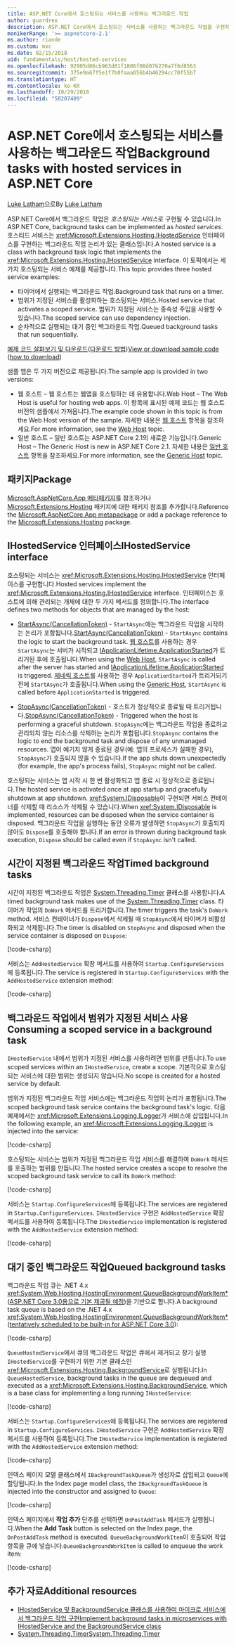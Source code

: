 ```yaml
---
title: ASP.NET Core에서 호스팅되는 서비스를 사용하는 백그라운드 작업
author: guardrex
description: ASP.NET Core에서 호스팅되는 서비스를 사용하는 백그라운드 작업을 구현하는 방법을 배웁니다.
monikerRange: '>= aspnetcore-2.1'
ms.author: riande
ms.custom: mvc
ms.date: 02/15/2018
uid: fundamentals/host/hosted-services
ms.openlocfilehash: 92905d86cb963d01f1806f08d07b270a7f6d8563
ms.sourcegitcommit: 375e9a67f5e1f7b0faaa056b4b46294cc70f55b7
ms.translationtype: HT
ms.contentlocale: ko-KR
ms.lasthandoff: 10/29/2018
ms.locfileid: "50207409"
---
```

# <a name="background-tasks-with-hosted-services-in-aspnet-core"></a><span data-ttu-id="56a26-103">ASP.NET Core에서 호스팅되는 서비스를 사용하는 백그라운드 작업</span><span class="sxs-lookup"><span data-stu-id="56a26-103">Background tasks with hosted services in ASP.NET Core</span></span>

<span data-ttu-id="56a26-104">[Luke Latham](https://github.com/guardrex)으로</span><span class="sxs-lookup"><span data-stu-id="56a26-104">By [Luke Latham](https://github.com/guardrex)</span></span>

<span data-ttu-id="56a26-105">ASP.NET Core에서 백그라운드 작업은 *호스팅되는 서비스*로 구현될 수 있습니다.</span><span class="sxs-lookup"><span data-stu-id="56a26-105">In ASP.NET Core, background tasks can be implemented as *hosted services*.</span></span> <span data-ttu-id="56a26-106">호스티드 서비스는 <xref:Microsoft.Extensions.Hosting.IHostedService> 인터페이스를 구현하는 백그라운드 작업 논리가 있는 클래스입니다.</span><span class="sxs-lookup"><span data-stu-id="56a26-106">A hosted service is a class with background task logic that implements the <xref:Microsoft.Extensions.Hosting.IHostedService> interface.</span></span> <span data-ttu-id="56a26-107">이 토픽에서는 세 가지 호스팅되는 서비스 예제를 제공합니다.</span><span class="sxs-lookup"><span data-stu-id="56a26-107">This topic provides three hosted service examples:</span></span>

* <span data-ttu-id="56a26-108">타이머에서 실행되는 백그라운드 작업.</span><span class="sxs-lookup"><span data-stu-id="56a26-108">Background task that runs on a timer.</span></span>
* <span data-ttu-id="56a26-109">범위가 지정된 서비스를 활성화하는 호스팅되는 서비스.</span><span class="sxs-lookup"><span data-stu-id="56a26-109">Hosted service that activates a scoped service.</span></span> <span data-ttu-id="56a26-110">범위가 지정된 서비스는 종속성 주입을 사용할 수 있습니다.</span><span class="sxs-lookup"><span data-stu-id="56a26-110">The scoped service can use dependency injection.</span></span>
* <span data-ttu-id="56a26-111">순차적으로 실행되는 대기 중인 백그라운드 작업.</span><span class="sxs-lookup"><span data-stu-id="56a26-111">Queued background tasks that run sequentially.</span></span>

<span data-ttu-id="56a26-112">[예제 코드 살펴보기 및 다운로드](https://github.com/aspnet/Docs/tree/master/aspnetcore/fundamentals/host/hosted-services/samples/)([다운로드 방법](xref:index#how-to-download-a-sample))</span><span class="sxs-lookup"><span data-stu-id="56a26-112">[View or download sample code](https://github.com/aspnet/Docs/tree/master/aspnetcore/fundamentals/host/hosted-services/samples/) ([how to download](xref:index#how-to-download-a-sample))</span></span>

<span data-ttu-id="56a26-113">샘플 앱은 두 가지 버전으로 제공됩니다.</span><span class="sxs-lookup"><span data-stu-id="56a26-113">The sample app is provided in two versions:</span></span>

* <span data-ttu-id="56a26-114">웹 호스트 &ndash; 웹 호스트는 웹앱을 호스팅하는 데 유용합니다.</span><span class="sxs-lookup"><span data-stu-id="56a26-114">Web Host &ndash; The Web Host is useful for hosting web apps.</span></span> <span data-ttu-id="56a26-115">이 항목에 표시된 예제 코드는 웹 호스트 버전의 샘플에서 가져옵니다.</span><span class="sxs-lookup"><span data-stu-id="56a26-115">The example code shown in this topic is from the Web Host version of the sample.</span></span> <span data-ttu-id="56a26-116">자세한 내용은 [웹 호스트](xref:fundamentals/host/web-host) 항목을 참조하세요.</span><span class="sxs-lookup"><span data-stu-id="56a26-116">For more information, see the [Web Host](xref:fundamentals/host/web-host) topic.</span></span>
* <span data-ttu-id="56a26-117">일반 호스트 &ndash; 일반 호스트는 ASP.NET Core 2.1의 새로운 기능입니다.</span><span class="sxs-lookup"><span data-stu-id="56a26-117">Generic Host &ndash; The Generic Host is new in ASP.NET Core 2.1.</span></span> <span data-ttu-id="56a26-118">자세한 내용은 [일반 호스트](xref:fundamentals/host/generic-host) 항목을 참조하세요.</span><span class="sxs-lookup"><span data-stu-id="56a26-118">For more information, see the [Generic Host](xref:fundamentals/host/generic-host) topic.</span></span>

## <a name="package"></a><span data-ttu-id="56a26-119">패키지</span><span class="sxs-lookup"><span data-stu-id="56a26-119">Package</span></span>

<span data-ttu-id="56a26-120">[Microsoft.AspNetCore.App 메타패키지](xref:fundamentals/metapackage-app)를 참조하거나 [Microsoft.Extensions.Hosting](https://www.nuget.org/packages/Microsoft.Extensions.Hosting) 패키지에 대한 패키지 참조를 추가합니다.</span><span class="sxs-lookup"><span data-stu-id="56a26-120">Reference the [Microsoft.AspNetCore.App metapackage](xref:fundamentals/metapackage-app) or add a package reference to the [Microsoft.Extensions.Hosting](https://www.nuget.org/packages/Microsoft.Extensions.Hosting) package.</span></span>

## <a name="ihostedservice-interface"></a><span data-ttu-id="56a26-121">IHostedService 인터페이스</span><span class="sxs-lookup"><span data-stu-id="56a26-121">IHostedService interface</span></span>

<span data-ttu-id="56a26-122">호스팅되는 서비스는 <xref:Microsoft.Extensions.Hosting.IHostedService> 인터페이스를 구현합니다.</span><span class="sxs-lookup"><span data-stu-id="56a26-122">Hosted services implement the <xref:Microsoft.Extensions.Hosting.IHostedService> interface.</span></span> <span data-ttu-id="56a26-123">인터페이스는 호스트에 의해 관리되는 개체에 대한 두 가지 메서드를 정의합니다.</span><span class="sxs-lookup"><span data-stu-id="56a26-123">The interface defines two methods for objects that are managed by the host:</span></span>

* <span data-ttu-id="56a26-124">[StartAsync(CancellationToken)](xref:Microsoft.Extensions.Hosting.IHostedService.StartAsync*) - `StartAsync`에는 백그라운드 작업을 시작하는 논리가 포함됩니다.</span><span class="sxs-lookup"><span data-stu-id="56a26-124">[StartAsync(CancellationToken)](xref:Microsoft.Extensions.Hosting.IHostedService.StartAsync*) - `StartAsync` contains the logic to start the background task.</span></span> <span data-ttu-id="56a26-125">[웹 호스트](xref:fundamentals/host/web-host)를 사용하는 경우 `StartAsync`는 서버가 시작되고 [IApplicationLifetime.ApplicationStarted](xref:Microsoft.AspNetCore.Hosting.IApplicationLifetime.ApplicationStarted*)가 트리거된 후에 호출됩니다.</span><span class="sxs-lookup"><span data-stu-id="56a26-125">When using the [Web Host](xref:fundamentals/host/web-host), `StartAsync` is called after the server has started and [IApplicationLifetime.ApplicationStarted](xref:Microsoft.AspNetCore.Hosting.IApplicationLifetime.ApplicationStarted*) is triggered.</span></span> <span data-ttu-id="56a26-126">[제네릭 호스트](xref:fundamentals/host/generic-host)를 사용하는 경우 `ApplicationStarted`가 트리거되기 전에 `StartAsync`가 호출됩니다.</span><span class="sxs-lookup"><span data-stu-id="56a26-126">When using the [Generic Host](xref:fundamentals/host/generic-host), `StartAsync` is called before `ApplicationStarted` is triggered.</span></span>

* <span data-ttu-id="56a26-127">[StopAsync(CancellationToken)](xref:Microsoft.Extensions.Hosting.IHostedService.StopAsync*) - 호스트가 정상적으로 종료될 때 트리거됩니다.</span><span class="sxs-lookup"><span data-stu-id="56a26-127">[StopAsync(CancellationToken)](xref:Microsoft.Extensions.Hosting.IHostedService.StopAsync*) - Triggered when the host is performing a graceful shutdown.</span></span> <span data-ttu-id="56a26-128">`StopAsync`에는 백그라운드 작업을 종료하고 관리되지 않는 리소스를 삭제하는 논리가 포함됩니다.</span><span class="sxs-lookup"><span data-stu-id="56a26-128">`StopAsync` contains the logic to end the background task and dispose of any unmanaged resources.</span></span> <span data-ttu-id="56a26-129">앱이 예기치 않게 종료된 경우(예: 앱의 프로세스가 실패한 경우), `StopAsync`가 호출되지 않을 수 있습니다.</span><span class="sxs-lookup"><span data-stu-id="56a26-129">If the app shuts down unexpectedly (for example, the app's process fails), `StopAsync` might not be called.</span></span>

<span data-ttu-id="56a26-130">호스팅되는 서비스는 앱 시작 시 한 번 활성화되고 앱 종료 시 정상적으로 종료됩니다.</span><span class="sxs-lookup"><span data-stu-id="56a26-130">The hosted service is activated once at app startup and gracefully shutdown at app shutdown.</span></span> <span data-ttu-id="56a26-131"><xref:System.IDisposable>이 구현되면 서비스 컨테이너를 삭제할 때 리소스가 삭제될 수 있습니다.</span><span class="sxs-lookup"><span data-stu-id="56a26-131">When <xref:System.IDisposable> is implemented, resources can be disposed when the service container is disposed.</span></span> <span data-ttu-id="56a26-132">백그라운드 작업을 실행하는 동안 오류가 발생하면 `StopAsync`가 호출되지 않아도 `Dispose`를 호출해야 합니다.</span><span class="sxs-lookup"><span data-stu-id="56a26-132">If an error is thrown during background task execution, `Dispose` should be called even if `StopAsync` isn't called.</span></span>

## <a name="timed-background-tasks"></a><span data-ttu-id="56a26-133">시간이 지정된 백그라운드 작업</span><span class="sxs-lookup"><span data-stu-id="56a26-133">Timed background tasks</span></span>

<span data-ttu-id="56a26-134">시간이 지정된 백그라운드 작업은 [System.Threading.Timer](xref:System.Threading.Timer) 클래스를 사용합니다.</span><span class="sxs-lookup"><span data-stu-id="56a26-134">A timed background task makes use of the [System.Threading.Timer](xref:System.Threading.Timer) class.</span></span> <span data-ttu-id="56a26-135">타이머가 작업의 `DoWork` 메서드를 트리거합니다.</span><span class="sxs-lookup"><span data-stu-id="56a26-135">The timer triggers the task's `DoWork` method.</span></span> <span data-ttu-id="56a26-136">서비스 컨테이너가 `Dispose`에서 삭제될 때 `StopAsync`에서 타이머가 비활성화되고 삭제됩니다.</span><span class="sxs-lookup"><span data-stu-id="56a26-136">The timer is disabled on `StopAsync` and disposed when the service container is disposed on `Dispose`:</span></span>

[!code-csharp[](hosted-services/samples/2.x/BackgroundTasksSample-WebHost/Services/TimedHostedService.cs?name=snippet1&highlight=15-16,30,37)]

<span data-ttu-id="56a26-137">서비스는 `AddHostedService` 확장 메서드를 사용하여 `Startup.ConfigureServices`에 등록됩니다.</span><span class="sxs-lookup"><span data-stu-id="56a26-137">The service is registered in `Startup.ConfigureServices` with the `AddHostedService` extension method:</span></span>

[!code-csharp[](hosted-services/samples/2.x/BackgroundTasksSample-WebHost/Startup.cs?name=snippet1)]

## <a name="consuming-a-scoped-service-in-a-background-task"></a><span data-ttu-id="56a26-138">백그라운드 작업에서 범위가 지정된 서비스 사용</span><span class="sxs-lookup"><span data-stu-id="56a26-138">Consuming a scoped service in a background task</span></span>

<span data-ttu-id="56a26-139">`IHostedService` 내에서 범위가 지정된 서비스를 사용하려면 범위를 만듭니다.</span><span class="sxs-lookup"><span data-stu-id="56a26-139">To use scoped services within an `IHostedService`, create a scope.</span></span> <span data-ttu-id="56a26-140">기본적으로 호스팅되는 서비스에 대한 범위는 생성되지 않습니다.</span><span class="sxs-lookup"><span data-stu-id="56a26-140">No scope is created for a hosted service by default.</span></span>

<span data-ttu-id="56a26-141">범위가 지정된 백그라운드 작업 서비스에는 백그라운드 작업의 논리가 포함됩니다.</span><span class="sxs-lookup"><span data-stu-id="56a26-141">The scoped background task service contains the background task's logic.</span></span> <span data-ttu-id="56a26-142">다음 예제에서는 <xref:Microsoft.Extensions.Logging.ILogger>가 서비스에 삽입됩니다.</span><span class="sxs-lookup"><span data-stu-id="56a26-142">In the following example, an <xref:Microsoft.Extensions.Logging.ILogger> is injected into the service:</span></span>

[!code-csharp[](hosted-services/samples/2.x/BackgroundTasksSample-WebHost/Services/ScopedProcessingService.cs?name=snippet1)]

<span data-ttu-id="56a26-143">호스팅되는 서비스는 범위가 지정된 백그라운드 작업 서비스를 해결하여 `DoWork` 메서드를 호출하는 범위를 만듭니다.</span><span class="sxs-lookup"><span data-stu-id="56a26-143">The hosted service creates a scope to resolve the scoped background task service to call its `DoWork` method:</span></span>

[!code-csharp[](hosted-services/samples/2.x/BackgroundTasksSample-WebHost/Services/ConsumeScopedServiceHostedService.cs?name=snippet1&highlight=29-36)]

<span data-ttu-id="56a26-144">서비스는 `Startup.ConfigureServices`에 등록됩니다.</span><span class="sxs-lookup"><span data-stu-id="56a26-144">The services are registered in `Startup.ConfigureServices`.</span></span> <span data-ttu-id="56a26-145">`IHostedService` 구현은 `AddHostedService` 확장 메서드를 사용하여 등록됩니다.</span><span class="sxs-lookup"><span data-stu-id="56a26-145">The `IHostedService` implementation is registered with the `AddHostedService` extension method:</span></span>

[!code-csharp[](hosted-services/samples/2.x/BackgroundTasksSample-WebHost/Startup.cs?name=snippet2)]

## <a name="queued-background-tasks"></a><span data-ttu-id="56a26-146">대기 중인 백그라운드 작업</span><span class="sxs-lookup"><span data-stu-id="56a26-146">Queued background tasks</span></span>

<span data-ttu-id="56a26-147">백그라운드 작업 큐는 .NET 4.x <xref:System.Web.Hosting.HostingEnvironment.QueueBackgroundWorkItem*>([ASP.NET Core 3.0용으로 기본 제공될 예정](https://github.com/aspnet/Hosting/issues/1280))을 기반으로 합니다.</span><span class="sxs-lookup"><span data-stu-id="56a26-147">A background task queue is based on the .NET 4.x <xref:System.Web.Hosting.HostingEnvironment.QueueBackgroundWorkItem*> ([tentatively scheduled to be built-in for ASP.NET Core 3.0](https://github.com/aspnet/Hosting/issues/1280)):</span></span>

[!code-csharp[](hosted-services/samples/2.x/BackgroundTasksSample-WebHost/Services/BackgroundTaskQueue.cs?name=snippet1)]

<span data-ttu-id="56a26-148">`QueueHostedService`에서 큐의 백그라운드 작업은 큐에서 제거되고 장기 실행 `IHostedService`를 구현하기 위한 기본 클래스인 <xref:Microsoft.Extensions.Hosting.BackgroundService>로 실행됩니다.</span><span class="sxs-lookup"><span data-stu-id="56a26-148">In `QueueHostedService`, background tasks in the queue are dequeued and executed as a <xref:Microsoft.Extensions.Hosting.BackgroundService>, which is a base class for implementing a long running `IHostedService`:</span></span>

[!code-csharp[](hosted-services/samples/2.x/BackgroundTasksSample-WebHost/Services/QueuedHostedService.cs?name=snippet1&highlight=21,25)]

<span data-ttu-id="56a26-149">서비스는 `Startup.ConfigureServices`에 등록됩니다.</span><span class="sxs-lookup"><span data-stu-id="56a26-149">The services are registered in `Startup.ConfigureServices`.</span></span> <span data-ttu-id="56a26-150">`IHostedService` 구현은 `AddHostedService` 확장 메서드를 사용하여 등록됩니다.</span><span class="sxs-lookup"><span data-stu-id="56a26-150">The `IHostedService` implementation is registered with the `AddHostedService` extension method:</span></span>

[!code-csharp[](hosted-services/samples/2.x/BackgroundTasksSample-WebHost/Startup.cs?name=snippet3)]

<span data-ttu-id="56a26-151">인덱스 페이지 모델 클래스에서 `IBackgroundTaskQueue`가 생성자로 삽입되고 `Queue`에 할당됩니다.</span><span class="sxs-lookup"><span data-stu-id="56a26-151">In the Index page model class, the `IBackgroundTaskQueue` is injected into the constructor and assigned to `Queue`:</span></span>

[!code-csharp[](hosted-services/samples/2.x/BackgroundTasksSample-WebHost/Pages/Index.cshtml.cs?name=snippet1)]

<span data-ttu-id="56a26-152">인덱스 페이지에서 **작업 추가** 단추를 선택하면 `OnPostAddTask` 메서드가 실행됩니다.</span><span class="sxs-lookup"><span data-stu-id="56a26-152">When the **Add Task** button is selected on the Index page, the `OnPostAddTask` method is executed.</span></span> <span data-ttu-id="56a26-153">`QueueBackgroundWorkItem`이 호출되어 작업 항목을 큐에 넣습니다.</span><span class="sxs-lookup"><span data-stu-id="56a26-153">`QueueBackgroundWorkItem` is called to enqueue the work item:</span></span>

[!code-csharp[](hosted-services/samples/2.x/BackgroundTasksSample-WebHost/Pages/Index.cshtml.cs?name=snippet2)]

## <a name="additional-resources"></a><span data-ttu-id="56a26-154">추가 자료</span><span class="sxs-lookup"><span data-stu-id="56a26-154">Additional resources</span></span>

* [<span data-ttu-id="56a26-155">IHostedService 및 BackgroundService 클래스를 사용하여 마이크로 서비스에서 백그라운드 작업 구현</span><span class="sxs-lookup"><span data-stu-id="56a26-155">Implement background tasks in microservices with IHostedService and the BackgroundService class</span></span>](/dotnet/standard/microservices-architecture/multi-container-microservice-net-applications/background-tasks-with-ihostedservice)
* [<span data-ttu-id="56a26-156">System.Threading.Timer</span><span class="sxs-lookup"><span data-stu-id="56a26-156">System.Threading.Timer</span></span>](xref:System.Threading.Timer)
